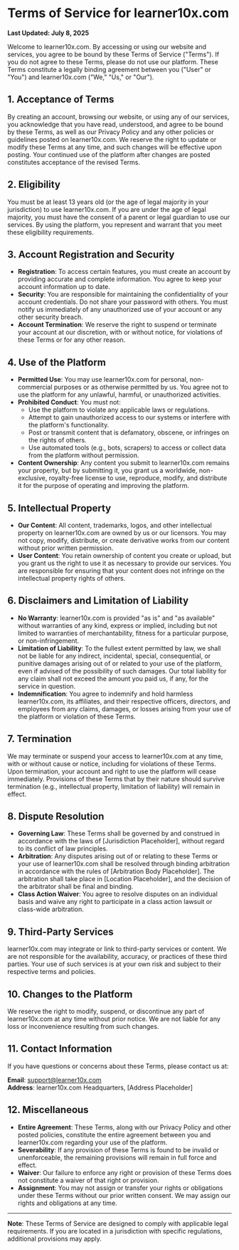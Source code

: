 # Terms of Service for learner10x.com

**Last Updated: July 8, 2025**

Welcome to learner10x.com. By accessing or using our website and services, you agree to be bound by these Terms of Service ("Terms"). If you do not agree to these Terms, please do not use our platform. These Terms constitute a legally binding agreement between you ("User" or "You") and learner10x.com ("We," "Us," or "Our").

## 1. Acceptance of Terms

By creating an account, browsing our website, or using any of our services, you acknowledge that you have read, understood, and agree to be bound by these Terms, as well as our Privacy Policy and any other policies or guidelines posted on learner10x.com. We reserve the right to update or modify these Terms at any time, and such changes will be effective upon posting. Your continued use of the platform after changes are posted constitutes acceptance of the revised Terms.

## 2. Eligibility

You must be at least 13 years old (or the age of legal majority in your jurisdiction) to use learner10x.com. If you are under the age of legal majority, you must have the consent of a parent or legal guardian to use our services. By using the platform, you represent and warrant that you meet these eligibility requirements.

## 3. Account Registration and Security

- **Registration**: To access certain features, you must create an account by providing accurate and complete information. You agree to keep your account information up to date.
- **Security**: You are responsible for maintaining the confidentiality of your account credentials. Do not share your password with others. You must notify us immediately of any unauthorized use of your account or any other security breach.
- **Account Termination**: We reserve the right to suspend or terminate your account at our discretion, with or without notice, for violations of these Terms or for any other reason.

## 4. Use of the Platform

- **Permitted Use**: You may use learner10x.com for personal, non-commercial purposes or as otherwise permitted by us. You agree not to use the platform for any unlawful, harmful, or unauthorized activities.
- **Prohibited Conduct**: You must not:
  - Use the platform to violate any applicable laws or regulations.
  - Attempt to gain unauthorized access to our systems or interfere with the platform's functionality.
  - Post or transmit content that is defamatory, obscene, or infringes on the rights of others.
  - Use automated tools (e.g., bots, scrapers) to access or collect data from the platform without permission.
- **Content Ownership**: Any content you submit to learner10x.com remains your property, but by submitting it, you grant us a worldwide, non-exclusive, royalty-free license to use, reproduce, modify, and distribute it for the purpose of operating and improving the platform.

## 5. Intellectual Property

- **Our Content**: All content, trademarks, logos, and other intellectual property on learner10x.com are owned by us or our licensors. You may not copy, modify, distribute, or create derivative works from our content without prior written permission.
- **User Content**: You retain ownership of content you create or upload, but you grant us the right to use it as necessary to provide our services. You are responsible for ensuring that your content does not infringe on the intellectual property rights of others.

## 6. Disclaimers and Limitation of Liability

- **No Warranty**: learner10x.com is provided "as is" and "as available" without warranties of any kind, express or implied, including but not limited to warranties of merchantability, fitness for a particular purpose, or non-infringement.
- **Limitation of Liability**: To the fullest extent permitted by law, we shall not be liable for any indirect, incidental, special, consequential, or punitive damages arising out of or related to your use of the platform, even if advised of the possibility of such damages. Our total liability for any claim shall not exceed the amount you paid us, if any, for the service in question.
- **Indemnification**: You agree to indemnify and hold harmless learner10x.com, its affiliates, and their respective officers, directors, and employees from any claims, damages, or losses arising from your use of the platform or violation of these Terms.

## 7. Termination

We may terminate or suspend your access to learner10x.com at any time, with or without cause or notice, including for violations of these Terms. Upon termination, your account and right to use the platform will cease immediately. Provisions of these Terms that by their nature should survive termination (e.g., intellectual property, limitation of liability) will remain in effect.

## 8. Dispute Resolution

- **Governing Law**: These Terms shall be governed by and construed in accordance with the laws of [Jurisdiction Placeholder], without regard to its conflict of law principles.
- **Arbitration**: Any disputes arising out of or relating to these Terms or your use of learner10x.com shall be resolved through binding arbitration in accordance with the rules of [Arbitration Body Placeholder]. The arbitration shall take place in [Location Placeholder], and the decision of the arbitrator shall be final and binding.
- **Class Action Waiver**: You agree to resolve disputes on an individual basis and waive any right to participate in a class action lawsuit or class-wide arbitration.

## 9. Third-Party Services

learner10x.com may integrate or link to third-party services or content. We are not responsible for the availability, accuracy, or practices of these third parties. Your use of such services is at your own risk and subject to their respective terms and policies.

## 10. Changes to the Platform

We reserve the right to modify, suspend, or discontinue any part of learner10x.com at any time without prior notice. We are not liable for any loss or inconvenience resulting from such changes.

## 11. Contact Information

If you have questions or concerns about these Terms, please contact us at:

**Email**: support@learner10x.com  
**Address**: learner10x.com Headquarters, [Address Placeholder]

## 12. Miscellaneous

- **Entire Agreement**: These Terms, along with our Privacy Policy and other posted policies, constitute the entire agreement between you and learner10x.com regarding your use of the platform.
- **Severability**: If any provision of these Terms is found to be invalid or unenforceable, the remaining provisions will remain in full force and effect.
- **Waiver**: Our failure to enforce any right or provision of these Terms does not constitute a waiver of that right or provision.
- **Assignment**: You may not assign or transfer your rights or obligations under these Terms without our prior written consent. We may assign our rights and obligations at any time.

---

**Note**: These Terms of Service are designed to comply with applicable legal requirements. If you are located in a jurisdiction with specific regulations, additional provisions may apply.
